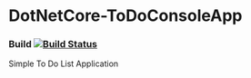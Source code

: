 # DotNetCore-ToDoConsoleApp
### Build [![Build Status](https://travis-ci.org/kajstof/DotNetCore-ToDoConsoleApp.svg?branch=master)](https://travis-ci.org/kajstof/DotNetCore-ToDoConsoleApp)
Simple To Do List Application
